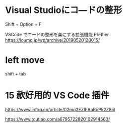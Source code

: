
# Visual Studioにコ―ドの整形
Shift + Option + F

VSCode でコードの整形を楽にする拡張機能 Prettier
https://loumo.jp/wp/archive/20190520120015/

# left move
shift + tab


# 15 款好用的 VS Code 插件
https://www.infoq.cn/article/02mq2EZIhAaRuPk2Z8id


https://www.toutiao.com/a6795722820102914563/
